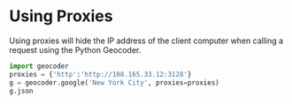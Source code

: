 # Using Proxies

Using proxies will hide the IP address of the client computer when calling a request
using the Python Geocoder.

```python
import geocoder
proxies = {'http':'http://108.165.33.12:3128'}
g = geocoder.google('New York City', proxies=proxies)
g.json
```

